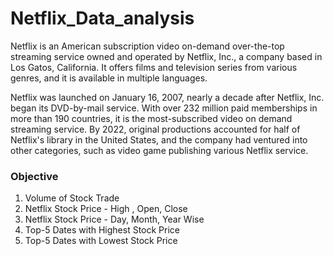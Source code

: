 # Netflix_Data_analysis
Netflix is an American subscription video on-demand over-the-top streaming service owned and operated by Netflix, Inc., a company based in Los Gatos, California. It offers films and television series from various genres, and it is available in multiple languages.

Netflix was launched on January 16, 2007, nearly a decade after Netflix, Inc. began its DVD-by-mail service. With over 232 million paid memberships in more than 190 countries, it is the most-subscribed video on demand streaming service. By 2022, original productions accounted for half of Netflix's library in the United States, and the company had ventured into other categories, such as video game publishing various Netflix service.

### Objective

1) Volume of Stock Trade
2) Netflix Stock Price - High , Open, Close
3) Netflix Stock Price - Day, Month, Year Wise
4) Top-5 Dates with Highest Stock Price
5) Top-5 Dates with Lowest Stock Price
